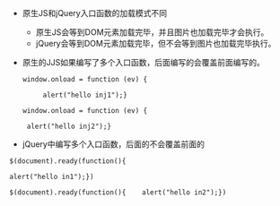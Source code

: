 * 原生JS和jQuery入口函数的加载模式不同

  * 原生JS会等到DOM元素加载完毕，并且图片也加载完毕才会执行。
  * jQuery会等到DOM元素加载完毕，但不会等到图片也加载完毕执行。

* 原生的JJS如果编写了多个入口函数，后面编写的会覆盖前面编写的。

  `window.onload = function (ev) {    `

  `		alert("hello inj1");}`

  `window.onload = function (ev) {    `

  `	alert("hello inj2");}`

* jQuery中编写多个入口函数，后面的不会覆盖前面的

`$(document).ready(function(){    `

`alert("hello in1");})`

`$(document).ready(function(){    alert("hello in2");})`